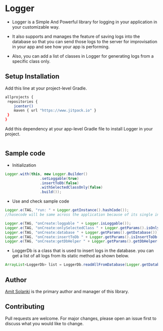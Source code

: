 # Logger

* Logger is a Simple And Powerful library for logging in your application in your customizable way.

* It also supports and manages the feature of saving logs into the database so that you can send those logs to the server for improvisation in your app and see how your app is performing.

* Also, you can add a list of classes in Logger for generating logs from a specific class only.

## Setup Installation

Add this line at your project-level Gradle.

```bash
allprojects {
 repositories {
    jcenter()
    maven { url "https://www.jitpack.io" }
 }
}
```


Add this dependency at your app-level Gradle file to install Logger in your project.

```bash
```

## Sample code

* Initialization

```Java
Logger.with(this, new Logger.Builder()
                .setLoggable(true)
                .insertToDb(false)
                .withSelectedClassOnly(false)
                .build());
```


* Use and check sample code

```Java
Logger.e(TAG, "run: " + Logger.getInstance().hashCode());
//hasecode will be same across the application because of its single instance.

Logger.e(TAG, "onCreate:loggable " + Logger.isLoggable());
Logger.e(TAG, "onCreate:onlySelectedClass " + Logger.getParams().isOnlySelectedClass());
Logger.e(TAG, "onCreate:database " + Logger.getParams().getDatabase());
Logger.e(TAG, "onCreate:insertToDb " + Logger.getParams().isInsertToDb());
Logger.e(TAG, "onCreate:getDbHelper " + Logger.getParams().getDbHelper());
```

* LoggerDb is a class that is used to insert logs in the database.
you can get a list of all logs from its static method as shown below.

```Java
ArrayList<LoggerDb> list = LoggerDb.readAllFromDatabase(Logger.getDatabase());
```


## Author
[Amit Solanki](https://github.com/Amit2211) is the primary author and manager of this library.

## Contributing
Pull requests are welcome. For major changes, please open an issue first to discuss what you would like to change.
